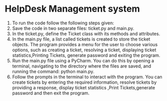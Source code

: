 # HelpDesk Management system
1. To run the code follow the following steps given:
2. Save the code in two separate files: ticket.py and main.py.
3. In the ticket.py, define the Ticket class with its methods and attributes.
4. In the main.py file, a list called tickets is created to store the ticket objects. The program provides a menu for the user to choose various options, such as creating a ticket, resolving a ticket, displaying ticket statistics,Printing Tickets, generate password and exiting the program.
5. Run the main.py file using a PyCharm. You can do this by opening a terminal, navigating to the directory where the files are saved, and running the command: python main.py.
6. Follow the prompts in the terminal to interact with the program. You can create tickets by entering the required information, resolve tickets by providing a response, display ticket statistics ,Print Tickets,generate password and then exit the program.
